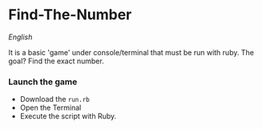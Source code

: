# Find-The-Number

_English_ 

It is a basic 'game' under console/terminal that must be run with ruby.
The goal? Find the exact number.

### Launch the game

- Download the `run.rb` 
- Open the Terminal
- Execute the script with Ruby.
